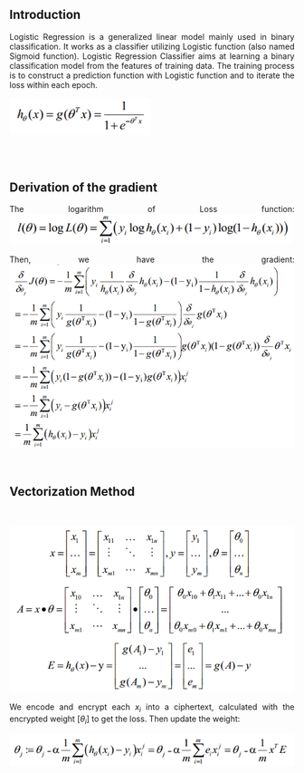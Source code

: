 ## Introduction

<div style="text-align: justify">

Logistic Regression is a generalized linear model mainly used in binary classification. It works as a classifier utilizing Logistic function (also named Sigmoid function). Logistic Regression Classifier aims at learning a binary classification model from the features of training data. The training process is to construct a prediction function with Logistic function and to iterate the loss within each epoch.

![prediction](1.png)
<style>
    img[alt="prediction"]{
        width:250px;
    }
</style> 

<br>
<br>


## Derivation of the gradient

The logarithm of Loss function:
![loss](2.png)
<style>
    img[alt="loss"]{
        width:500px;
    }
</style>

Then, we have the gradient:
![gradient](3.png)
<style>
    img[alt="gradient"]{
        width:600px;
    }
</style>
<br>

## Vectorization Method
<br>

![vectorization](4.png)
<style>
    img[alt="vectorization"]{
        width:600px;
    }
</style>

We encode and encrypt each $x_i$ into a ciphertext, calculated with the encrypted weight $[\theta_i]$ to get the loss.
Then update the weight:

![update](5.png)
<style>
    img[alt="update"]{
        width:600px;
    }
</style>